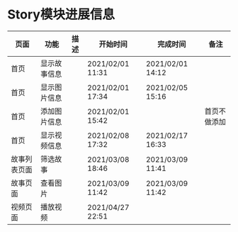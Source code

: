# Story模块进展信息

| 页面 | 功能 | 描述 | 开始时间 | 完成时间 | 备注 |
| --- | --- | --- | --- | --- | --- |
| 首页 | 显示故事信息 |  | 2021/02/01 11:31 | 2021/02/01 14:12 |  |
| 首页 | 显示图片信息 |  | 2021/02/01 17:34 | 2021/02/05 15:16 |  |
| 首页 | 添加图片信息 |  | 2021/02/01 15:42 |  | 首页不做添加 |
| 首页 | 显示视频信息 |  | 2021/02/08 17:32 | 2021/02/17 16:33 |  |
| 故事列表页面 | 筛选故事 |  | 2021/03/08 18:46 | 2021/03/09 11:41 |  |
| 故事页面 | 查看图片 |  | 2021/03/09 11:42 | 2021/03/09 11:42 |  |
| 视频页面 | 播放视频 |  | 2021/04/27 22:51 |  |  |
